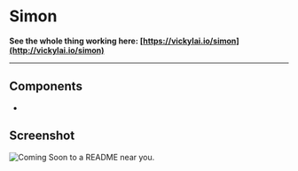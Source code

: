 # Simon

**See the whole thing working here: [https://vickylai.io/simon](http://vickylai.io/simon)**


***

## Components  
* 

## Screenshot

![Coming Soon to a README near you.](/1000.png)